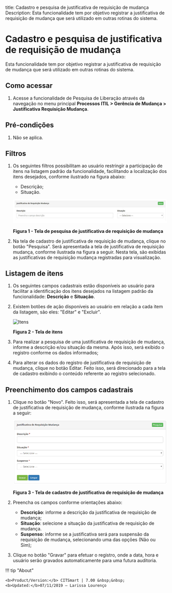 title: Cadastro e pesquisa de justificativa de requisição de mudança
Description: Esta funcionalidade tem por objetivo registrar a justificativa de requisição de mudança que será utilizado em outras rotinas do sistema.
# Cadastro e pesquisa de justificativa de requisição de mudança

Esta funcionalidade tem por objetivo registrar a justificativa de requisição de mudança que será utilizado em outras rotinas do sistema.

Como acessar
---------------

1. Acesse a funcionalidade de Pesquisa de Liberação através da navegação no menu principal 
**Processos ITIL > Gerência de Mudança > Justificativa Requisição Mudança**.

Pré-condições
---------------

1. Não se aplica.

Filtros
---------

1. Os seguintes filtros possibilitam ao usuário restringir a participação de itens na listagem padrão da funcionalidade, 
facilitando a localização dos itens desejados, conforme ilustrado na figura abaixo:

    - Descrição;
    - Situação.
    
    ![Pesquisa](images/just-mud.img1.png)
    
    **Figura 1 - Tela de pesquisa de justificativa de requisição de mudança**
    
2. Na tela de cadastro de justificativa de requisição de mudança, clique no botão "Pesquisa". Será apresentada a tela de
justificativa de requisição mudança, conforme ilustrada na figura a seguir. Nesta tela, são exibidas as justificativas 
de requisição mudança registradas para visualização.

Listagem de itens
-------------------

1. Os seguintes campos cadastrais estão disponíveis ao usuário para facilitar a identificação dos itens desejados na listagem 
padrão da funcionalidade: **Descrição** e **Situação**.

2. Existem botões de ação disponíveis ao usuário em relação a cada item da listagem, são eles: "Editar" e "Excluir".

    ![Itens](just-mud.img2.png)
    
    **Figura 2 - Tela de itens**
    
3. Para realizar a pesquisa de uma justificativa de requisição de mudança, informe a descrição e/ou situação da mesma. Após
isso, será exibido o registro conforme os dados informados;

4. Para alterar os dados do registro de justificativa de requisição de mudança, clique no botão Editar. Feito isso, será 
direcionado para a tela de cadastro exibindo o conteúdo referente ao registro selecionado.

Preenchimento dos campos cadastrais
-------------------------------------

1. Clique no botão "Novo". Feito isso, será apresentada a tela de cadastro de justificativa de requisição de mudança,
conforme ilustrada na figura a seguir:

    ![Cadastro](images/just-mud.img3.png)
    
    **Figura 3 - Tela de cadastro de justificativa de requisição de mudança**
    
2. Preencha os campos conforme orientações abaixo:

    - **Descrição**: informe a descrição da justificativa de requisição de mudança;
    - **Situação**: selecione a situação da justificativa de requisição de mudança.
    - **Suspenso**: informe se a justificativa será para suspensão da requisição de mudança, 
    selecionando uma das opções (Não ou Sim);
    
3. Clique no botão "Gravar" para efetuar o registro, onde a data, hora e usuário serão
gravados automaticamente para uma futura auditoria.

!!! tip "About"

    <b>Product/Version:</b> CITSmart | 7.00 &nbsp;&nbsp;
    <b>Updated:</b>07/11/2019 – Larissa Lourenço



